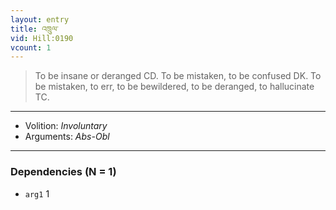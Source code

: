 ```yaml
---
layout: entry
title: འཁྲུལ་
vid: Hill:0190
vcount: 1
---
```

> To be insane or deranged CD\. To be mistaken, to be confused DK\. To be mistaken, to err, to be bewildered, to be deranged, to hallucinate TC\.

---
* Volition: _Involuntary_
* Arguments: _Abs-Obl_

---

### Dependencies (N = 1)
* `arg1` 1
